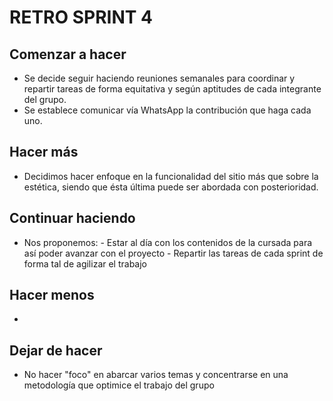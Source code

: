 # RETRO SPRINT 4

## Comenzar a hacer

- Se decide seguir haciendo reuniones semanales para coordinar y repartir tareas de forma equitativa y según aptitudes de cada integrante del grupo.
- Se establece comunicar vía WhatsApp la contribución que haga cada uno.

## Hacer más

- Decidimos hacer enfoque en la funcionalidad del sitio más que sobre la estética, siendo que ésta última puede ser abordada con posterioridad.

## Continuar haciendo

- Nos proponemos: 
        - Estar al día con los contenidos de la cursada para así poder avanzar con el proyecto - Repartir las tareas de cada sprint de forma tal de agilizar el trabajo

## Hacer menos

- 

## Dejar de hacer

- No hacer "foco" en abarcar varios temas y concentrarse en una metodología que optimice el trabajo del grupo
